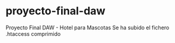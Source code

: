 # proyecto-final-daw
Proyecto Final DAW - Hotel para Mascotas
Se ha subido el fichero .htaccess comprimido
